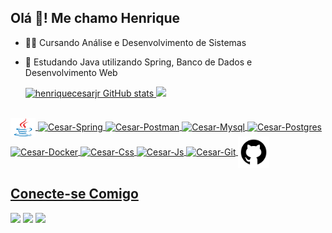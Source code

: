## Olá 👋! Me chamo Henrique

<!-- - 🔭 I’m currently working on ... -->
- 👨‍🎓 Cursando Análise e Desenvolvimento de Sistemas
- 🌱 Estudando Java utilizando Spring, Banco de Dados e Desenvolvimento Web

  <!--![henriquecesarjr GitHub stats](https://github-readme-stats.vercel.app/api?username=henriquecesarjr&show_icons=true&theme=dark&count_private=true&)-->
  <div>
  <a href="https://github.com/henriquecesarjr">
  
  ![henriquecesarjr GitHub stats](https://github-readme-stats.vercel.app/api?username=henriquecesarjr&show_icons=true&theme=dark&count_private=true&)
  <img height="130em" src="https://github-readme-stats.vercel.app/api/top-langs/?username=henriquecesarjr&layout=compact&langs_count=7&theme=dracula"/>
</div>

<div style="display: inline_block"><br>
  <!--<img align="center" alt="Cesar-Python" height="30" width="40" src="https://raw.githubusercontent.com/devicons/devicon/master/icons/python/python-original.svg">-->
  <img align="center" alt="Cesar-Java" height="30" width="40" src="https://raw.githubusercontent.com/devicons/devicon/master/icons/java/java-original.svg">
  <img align="center" alt="Cesar-Spring" height="30" width="40" src="https://cdn.jsdelivr.net/gh/devicons/devicon/icons/spring/spring-original.svg" />
  <img align="center" alt="Cesar-Postman" height="30" width="40" src="https://cdn.jsdelivr.net/gh/devicons/devicon@latest/icons/postman/postman-original.svg" />
  <img align="center" alt="Cesar-Mysql" height="40" width="50" src="https://cdn.jsdelivr.net/gh/devicons/devicon/icons/mysql/mysql-plain-wordmark.svg" />
  <img align="center" alt="Cesar-Postgres" height="40" width="50" src="https://cdn.jsdelivr.net/gh/devicons/devicon/icons/postgresql/postgresql-original.svg" />
  <!-- <img align="center" alt="Cesar-Railway" height="40" width="50" src="https://cdn.jsdelivr.net/gh/devicons/devicon@latest/icons/railway/railway-original.svg" /> -->
  <img align="center" alt="Cesar-Docker" height="40" width="50" src="https://cdn.jsdelivr.net/gh/devicons/devicon@latest/icons/docker/docker-original.svg" />
  <!-- <img align="center" alt="Cesar-Heroku" height="40" width="50" src="https://cdn.jsdelivr.net/gh/devicons/devicon@latest/icons/heroku/heroku-original.svg" />
  <img align="center" alt="Cesar-Html" height="30" width="40" src="https://cdn.jsdelivr.net/gh/devicons/devicon@latest/icons/html5/html5-original.svg" /> -->
  <img align="Center" alt="Cesar-Css" height="30" width="40" src="https://cdn.jsdelivr.net/gh/devicons/devicon@latest/icons/css3/css3-original.svg" />
  <img align="Center" alt="Cesar-Js" height="30" width="40" src="https://cdn.jsdelivr.net/gh/devicons/devicon@latest/icons/javascript/javascript-original.svg" />
  <img align="center" alt="Cesar-Git" height="40" width="50" src="https://cdn.jsdelivr.net/gh/devicons/devicon/icons/git/git-plain.svg" />
  <img align="center" alt="Cesar-Git" height="50" width="50" src="https://github.com/henriquecesarjr/henriquecesarjr/blob/main/assets/icons8-github.svg" />
</div>
  
  ## Conecte-se Comigo
 
<div> 
  <a href="https://www.instagram.com/hcesarjcm/" target="_blank"><img src="https://img.shields.io/badge/-Instagram-%23E4405F?style=for-the-badge&logo=instagram&logoColor=white" target="_blank"></a>
  <a href = "mailto:contato@henriquecesarjrcm.com"><img src="https://img.shields.io/badge/-Email-%23333?style=for-the-badge&logo=gmail&logoColor=white" target="_blank"></a>
  <a href="https://www.linkedin.com/in/henrique-marques-376a50274/" target="_blank"><img src="https://img.shields.io/badge/-LinkedIn-%230077B5?style=for-the-badge&logo=linkedin&logoColor=white" target="_blank"></a>
</div>
